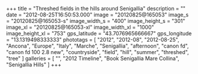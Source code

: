 +++
title = "Threshed fields in the hills around Senigallia"
description = ""
date = "2012-08-25T16:50:53.000"
image = "20120825@165053"
image_s = "20120825@165053-s"
image_width_s = "400"
image_height_s = "301"
image_xl = "20120825@165053-xl"
image_width_xl = "1000"
image_height_xl = "753"
gps_latitude = "43.7076965666667"
gps_longitude = "13.1319498333333"
phototags = [ "2012", "2012-08", "2012-08-25", "Ancona", "Europe", "Italy", "Marche", "Senigallia", "afternoon", "canon fd", "canon fd 100 2.8 new", "countryside", "field", "hill", "summer", "threshed", "tree" ]
galleries = [ "", "2012 Timeline", "Book Senigallia Mare Collina", "Senigallia Hills" ]
+++
